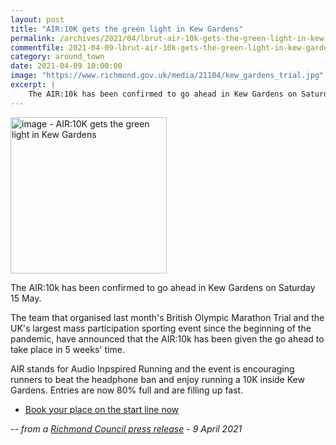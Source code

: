```yaml
---
layout: post
title: "AIR:10K gets the green light in Kew Gardens"
permalink: /archives/2021/04/lbrut-air-10k-gets-the-green-light-in-kew-gardens.html
commentfile: 2021-04-09-lbrut-air-10k-gets-the-green-light-in-kew-gardens
category: around_town
date: 2021-04-09 10:00:00
image: "https://www.richmond.gov.uk/media/21104/kew_gardens_trial.jpg"
excerpt: |
    The AIR:10k has been confirmed to go ahead in Kew Gardens on Saturday 15  May.
---
```

<img src="https://www.richmond.gov.uk/media/21104/kew_gardens_trial.jpg" alt="image - AIR:10K gets the green light in Kew Gardens " width="250" class="photo right" alt="" >

The AIR:10k has been confirmed to go ahead in Kew Gardens on Saturday 15  May.

The team that organised last month's British Olympic Marathon Trial and the  UK's largest mass participation sporting event since the beginning of the  pandemic, have announced that the AIR:10k has been given the go ahead to  take place in 5 weeks' time.

AIR stands for Audio Inpspired Running and the event is encouraging runners  to beat the headphone ban and enjoy running a 10K inside Kew Gardens.  Entries are now 80% full and are filling up fast.

- [Book your place on the start line now](https://www.airrun.london/events/-10k/)

<cite>-- from a [Richmond Council press release](https://www.richmond.gov.uk//news/april_2021/air10k_gets_the_green_light_in_kew_gardens) - 9 April 2021</cite>
